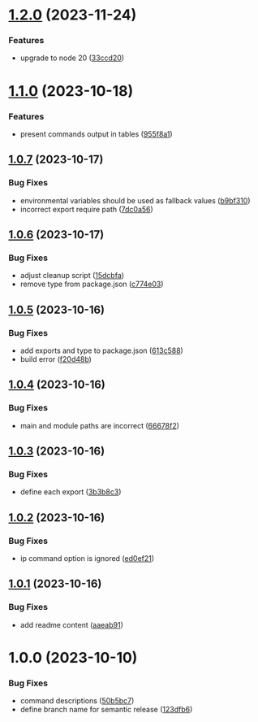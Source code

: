 # [1.2.0](https://github.com/bchelkowski/roku-dev/compare/v1.1.0...v1.2.0) (2023-11-24)


### Features

* upgrade to node 20 ([33ccd20](https://github.com/bchelkowski/roku-dev/commit/33ccd20ab9f88a273cc2b3337a0de4f5e4cead33))

# [1.1.0](https://github.com/bchelkowski/roku-dev/compare/v1.0.7...v1.1.0) (2023-10-18)


### Features

* present commands output in tables ([955f8a1](https://github.com/bchelkowski/roku-dev/commit/955f8a15bf9a6e2036a257f596ce75cc9889a320))

## [1.0.7](https://github.com/bchelkowski/roku-dev/compare/v1.0.6...v1.0.7) (2023-10-17)


### Bug Fixes

* environmental variables should be used as fallback values ([b9bf310](https://github.com/bchelkowski/roku-dev/commit/b9bf3102551f5bc5d0c1a2f91540896c16c87bc2))
* incorrect export require path ([7dc0a56](https://github.com/bchelkowski/roku-dev/commit/7dc0a56992d336c281e194896d1ac0f60f030043))

## [1.0.6](https://github.com/bchelkowski/roku-dev/compare/v1.0.5...v1.0.6) (2023-10-17)


### Bug Fixes

* adjust cleanup script ([15dcbfa](https://github.com/bchelkowski/roku-dev/commit/15dcbfa6825dc8c674998836e6174a8f39cfea60))
* remove type from package.json ([c774e03](https://github.com/bchelkowski/roku-dev/commit/c774e03980a130e3524a4a34ce8c91fb83d1e649))

## [1.0.5](https://github.com/bchelkowski/roku-dev/compare/v1.0.4...v1.0.5) (2023-10-16)


### Bug Fixes

* add exports and type to package.json ([613c588](https://github.com/bchelkowski/roku-dev/commit/613c588f83987ab0e02356e8d1f9216b7b9c3a85))
* build error ([f20d48b](https://github.com/bchelkowski/roku-dev/commit/f20d48bb831ef98baf8d4be6a76ad76554aeaa3d))

## [1.0.4](https://github.com/bchelkowski/roku-dev/compare/v1.0.3...v1.0.4) (2023-10-16)


### Bug Fixes

* main and module paths are incorrect ([66678f2](https://github.com/bchelkowski/roku-dev/commit/66678f262c4cd6d41d00006a9a6d251c05f4cda1))

## [1.0.3](https://github.com/bchelkowski/roku-dev/compare/v1.0.2...v1.0.3) (2023-10-16)


### Bug Fixes

* define each export ([3b3b8c3](https://github.com/bchelkowski/roku-dev/commit/3b3b8c30d18d42b9043b15fbcba9d39b9f60cd1d))

## [1.0.2](https://github.com/bchelkowski/roku-dev/compare/v1.0.1...v1.0.2) (2023-10-16)


### Bug Fixes

* ip command option is ignored ([ed0ef21](https://github.com/bchelkowski/roku-dev/commit/ed0ef211a7f1d91eae885a8910b42bdb17973614))

## [1.0.1](https://github.com/bchelkowski/roku-dev/compare/v1.0.0...v1.0.1) (2023-10-16)


### Bug Fixes

* add readme content ([aaeab91](https://github.com/bchelkowski/roku-dev/commit/aaeab912d71437d51630fc6a71124e1d55e27bc8))

# 1.0.0 (2023-10-10)


### Bug Fixes

* command descriptions ([50b5bc7](https://github.com/bchelkowski/roku-dev/commit/50b5bc7533163f6b636695061e207383814704da))
* define branch name for semantic release ([123dfb6](https://github.com/bchelkowski/roku-dev/commit/123dfb661e8181944b396fc7875e36c60a0b3e32))
